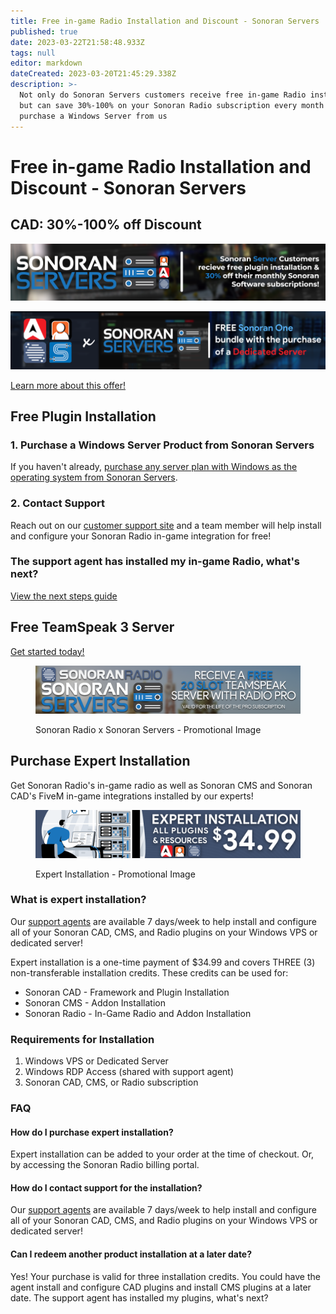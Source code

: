 ```yaml
---
title: Free in-game Radio Installation and Discount - Sonoran Servers
published: true
date: 2023-03-22T21:58:48.933Z
tags: null
editor: markdown
dateCreated: 2023-03-20T21:45:29.338Z
description: >-
  Not only do Sonoran Servers customers receive free in-game Radio installation,
  but can save 30%-100% on your Sonoran Radio subscription every month when you
  purchase a Windows Server from us
---
```


# Free in-game Radio Installation and Discount - Sonoran Servers

## CAD: 30%-100% off Discount

![30% off Sonoran Software Subscriptions with Sonoran Servers](../serversbundlediscount.png)

![Sonoran One - Free with a Dedicated Server](../../.gitbook/assets/sonoranonebundle.png)

[Learn more about this offer!](https://info.sonoranservers.com/pricing/promotions-and-discounts/30-off-software)

## Free Plugin Installation

### 1. Purchase a Windows Server Product from Sonoran Servers

If you haven't already, [purchase any server plan with Windows as the operating system from Sonoran Servers](https://info.sonoranservers.com/tutorials/windows-server/purchasing-and-getting-started).

### 2. Contact Support

Reach out on our [customer support site](https://support.sonoransoftware.com) and a team member will help install and configure your Sonoran Radio in-game integration for free!

### The support agent has installed my in-game Radio, what's next?

[View the next steps guide](free-install-next-steps.md)

## Free TeamSpeak 3 Server

[ Get started today!](free-teamspeak-promo.md)

<figure><img src="../free-teamspeak-promo/freeteamspeakpromobanner.png" alt=""><figcaption><p>Sonoran Radio x Sonoran Servers - Promotional Image</p></figcaption></figure>

## Purchase Expert Installation

Get Sonoran Radio's in-game radio as well as Sonoran CMS and Sonoran CAD's FiveM in-game integrations installed by our experts!&#x20;

<figure><img src="../../install2.png" alt=""><figcaption><p>Expert Installation - Promotional Image</p></figcaption></figure>

### What is expert installation?

Our [support agents](https://support.sonoransoftware.com) are available 7 days/week to help install and configure all of your Sonoran CAD, CMS, and Radio plugins on your Windows VPS or dedicated server!

Expert installation is a one-time payment of $34.99 and covers THREE (3) non-transferable installation credits. These credits can be used for:

* Sonoran CAD - Framework and Plugin Installation
* Sonoran CMS - Addon Installation
* Sonoran Radio - In-Game Radio and Addon Installation

### Requirements for Installation

1. Windows VPS or Dedicated Server
2. Windows RDP Access (shared with support agent)
3. Sonoran CAD, CMS, or Radio subscription

### FAQ

#### How do I purchase expert installation?

Expert installation can be added to your order at the time of checkout. Or, by accessing the Sonoran Radio billing portal.

#### How do I contact support for the installation?

Our [support agents](https://support.sonoransoftware.com) are available 7 days/week to help install and configure all of your Sonoran CAD, CMS, and Radio plugins on your Windows VPS or dedicated server!

#### Can I redeem another product installation at a later date?

Yes! Your purchase is valid for three installation credits. You could have the agent install and configure CAD plugins and install CMS plugins at a later date. The support agent has installed my plugins, what's next?
